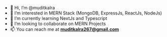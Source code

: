 - 👋 Hi, I’m @muditkalra
- 👀 I’m interested in MERN Stack (MongoDB, ExpressJs, ReactJs, NodeJs)
- 🌱 I’m currently learning NextJs and Typescript
- 💞️ I’m looking to collaborate on MERN Projects
- 📫 You can reach me at **muditkalra267@gmail.com**

<!---
muditkalra/muditkalra is a ✨ special ✨ repository because its `README.md` (this file) appears on your GitHub profile.
You can click the Preview link to take a look at your changes.
--->

